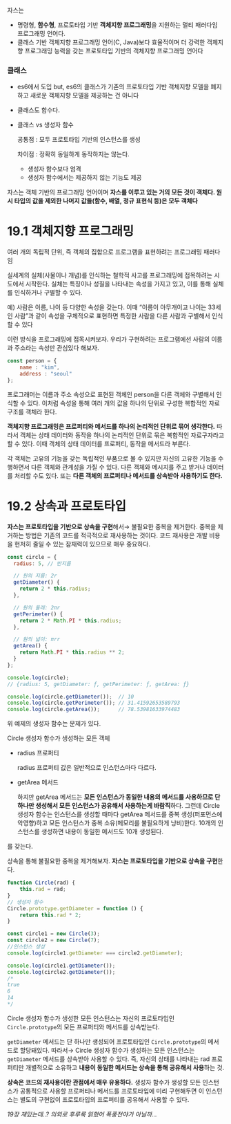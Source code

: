 자스는

-   명령형, **함수형**, 프로토타입 기반 **객체지향 프로그래밍**을 지원하는 멀티 패러다임 프로그래밍 언어다.
-   클래스 기반 객체지향 프로그래밍 언어(C, Java)보다 효율적이며 더 강력한 객체지향 프로그래밍 능력을 갖는 프로토타입 기반의 객체지향 프로그래밍 언어다

###   클래스

-   es6에서 도입 but, es6의 클래스가 기존의 프로토타입 기반 객체지향 모델을 폐지하고 새로운 객체지향 모델을 제공하는 건 아니다
    
-   클래스도 함수다.
    
-   클래스 vs 생성자 함수
    
    공통점 : 모두 프로토타입 기반의 인스턴스를 생성
    
    차이점 : 정확히 동일하게 동작하지는 않는다.
    
    -   생성자 함수보다 엄격
    -   생성자 함수에서는 제공하지 않는 기능도 제공

자스는 객체 기반의 프로그래밍 언어이며 **자스를 이루고 있는 거의 모든 것이 객체다. 원시 타입의 값을 제외한 나머지 값들(함수, 배열, 정규 표현식 등)은 모두 객체다**

#   19.1 객체지향 프로그래밍

여러 개의 독립적 단위, 즉 객체의 집합으로 프로그램을 표현하려는 프로그래밍 패러다임

실세계의 실체(사물이나 개념)를 인식하는 철학적 사고를 프로그래밍에 접목하려는 시도에서 시작한다. 실체는 특징이나 성질을 나타내는 속성을 가지고 있고, 이를 통해 실체를 인식하거나 구별할 수 있다.

예) 사람은 이름, 나이 등 다양한 속성을 갖는다. 이때 “이름이 아무개이고 나이는 33세인 사람”과 같이 속성을 구체적으로 표현하면 특정한 사람을 다른 사람과 구별해서 인식할 수 있다

이런 방식을 프로그래밍에 접목시켜보자. 우리가 구현하려는 프로그램에선 사람의 이름과 주소라는 속성만 관심있다 해보자.

```jsx
const person = {
	name : "kim",
	address : "seoul"
};
```

프로그래머는 이름과 주소 속성으로 표현된 객체인 person을 다른 객체와 구별해서 인식할 수 있다. 이처럼 속성을 통해 여러 개의 값을 하나의 단위로 구성한 복합적인 자료구조를 객체라 한다.

**객체지향 프로그래밍은 프로퍼티와 메서드를 하나의 논리적인 단위로 묶어 생각한다.** 따라서 객체는 상태 데이터와 동작을 하나의 논리적인 단위로 묶은 복합적인 자료구자라고 할 수 있다. 이때 객체의 상태 데이터를 프로퍼티, 동작을 메서드라 부른다.

각 객체는 고유의 기능을 갖는 독립적인 부품으로 볼 수 있지만 자신의 고유한 기능을 수행하면서 다른 객체와 관계성을 가질 수 있다. 다른 객체와 메시지를 주고 받거나 데이터를 처리할 수도 있다. 또는 **다른 객체의 프로퍼티나 메서드를 상속받아 사용하기도 한다.**

#   19.2 상속과 프로토타입

**자스는 프로토타입을 기반으로 상속을 구현**해서→ 불필요한 중복을 제거한다. 중복을 제거하는 방법은 기존의 코드를 적극적으로 재사용하는 것이다. 코드 재사용은 개발 비용을 현저히 줄일 수 있는 잠재력이 있으므로 매우 중요하다.

```jsx
const circle = {
  radius: 5, // 반지름

  // 원의 지름: 2r
  getDiameter() {
    return 2 * this.radius;
  },

  // 원의 둘레: 2πr
  getPerimeter() {
    return 2 * Math.PI * this.radius;
  },

  // 원의 넓이: πrr
  getArea() {
    return Math.PI * this.radius ** 2;
  }
};

console.log(circle);
// {radius: 5, getDiameter: ƒ, getPerimeter: ƒ, getArea: ƒ}

console.log(circle.getDiameter());  // 10
console.log(circle.getPerimeter()); // 31.41592653589793
console.log(circle.getArea());      // 78.53981633974483
```

위 예제의 생성자 함수는 문제가 있다.

Circle 생성자 함수가 생성하는 모든 객체

-   radius 프로퍼티
    
    radius 프로퍼티 값은 일반적으로 인스턴스마다 다르다.
    
-   getArea 메서드
    
    하지만 getArea 메서드는 **모든 인스턴스가 동일한 내용의 메서드를 사용하므로 단 하나만 생성해서 모든 인스턴스가 공유해서 사용하는게 바람직**하다. 그런데 Circle 생성자 함수는 인스턴스를 생성할 때마다 getArea 메서드를 중복 생성(퍼포먼스에 악영향)하고 모든 인스턴스가 중복 소유(메모리를 불필요하게 낭비)한다. 10개의 인스턴스를 생성하면 내용이 동일한 메서드도 10개 생성된다.
    

를 갖는다.

상속을 통해 불필요한 중복을 제거해보자. **자스는 프로토타입을 기반으로 상속을 구현**한다.

```jsx
function Circle(rad) {
	this.rad = rad;
}
// 생성자 함수
Circle.prototype.getDiameter = function () {
	return this.rad * 2;
}

const circle1 = new Circle(3);
const circle2 = new Circle(7);
//인스턴스 생성
console.log(circle1.getDiameter === circle2.getDiameter);

console.log(circle1.getDiameter());
console.log(circle2.getDiameter());
/*
true
6
14
*/
```

Circle 생성자 함수가 생성한 모든 인스턴스는 자신의 프로토타입인 `Circle.prototype`의 모든 프로퍼티와 메서드를 상속받는다.

`getDiameter` 메서드는 단 하나만 생성되어 프로토타입인 `Circle.prototype`의 메서드로 할당돼있다. 따라서→ Circle 생성자 함수가 생성하는 모든 인스턴스는 `getDiameter` 메서드를 상속받아 사용할 수 있다. 즉, 자신의 상태를 나타내는 rad 프로퍼티만 개별적으로 소유하고 **내용이 동일한 메서드는 상속을 통해 공유해서 사용**하는 것.

**상속은 코드의 재사용이란 관점에서 매우 유용하다.** 생성자 함수가 생성할 모든 인스턴스가 공통적으로 사용할 프로퍼티나 메서드를 프로토타입에 미리 구현해두면 이 인스턴스는 별도의 구현없이 프로토타입의 프로퍼티를 공유해서 사용할 수 있다.

*19장 재밌는데..?
의외로 후루룩 읽혔어
폭풍전야가 아닐까…*
